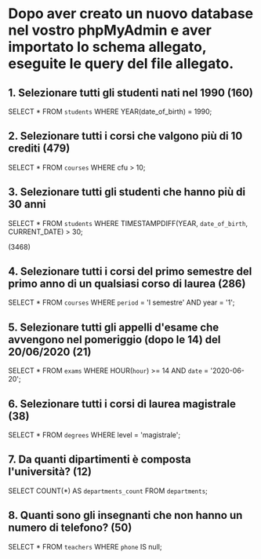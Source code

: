 # Dopo aver creato un nuovo database nel vostro phpMyAdmin e aver importato lo schema allegato, eseguite le query del file allegato.

## 1. Selezionare tutti gli studenti nati nel 1990 (160)

SELECT * FROM `students` WHERE YEAR(date_of_birth) = 1990;

## 2. Selezionare tutti i corsi che valgono più di 10 crediti (479)

SELECT * FROM `courses` WHERE cfu > 10;

## 3. Selezionare tutti gli studenti che hanno più di 30 anni

SELECT * FROM `students` WHERE TIMESTAMPDIFF(YEAR, `date_of_birth`, CURRENT_DATE) > 30;

(3468)

## 4. Selezionare tutti i corsi del primo semestre del primo anno di un qualsiasi corso di laurea (286)
SELECT * FROM `courses` WHERE `period` = 'I semestre' AND year = '1';

## 5. Selezionare tutti gli appelli d'esame che avvengono nel pomeriggio (dopo le 14) del 20/06/2020 (21)

SELECT * FROM `exams` WHERE HOUR(`hour`) >= 14 AND `date` = '2020-06-20';

## 6. Selezionare tutti i corsi di laurea magistrale (38)
SELECT * FROM `degrees` WHERE level = 'magistrale';

## 7. Da quanti dipartimenti è composta l'università? (12)
SELECT COUNT(*) AS `departments_count` FROM `departments`;

## 8. Quanti sono gli insegnanti che non hanno un numero di telefono? (50)

SELECT * FROM `teachers` WHERE `phone` IS null;